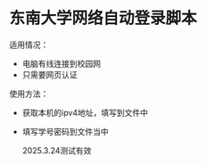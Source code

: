 # 东南大学网络自动登录脚本
适用情况：
- 电脑有线连接到校园网
- 只需要网页认证

使用方法：
- 获取本机的ipv4地址，填写到文件中
- 填写学号密码到文件当中

  2025.3.24测试有效
